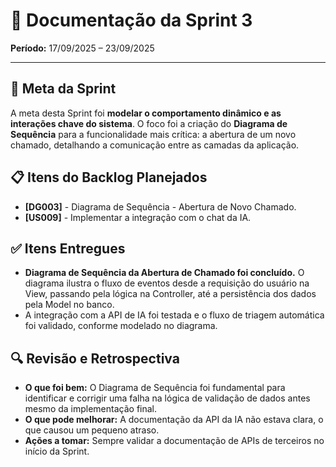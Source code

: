 # 🔖 Documentação da Sprint 3

**Período:** 17/09/2025 – 23/09/2025

---

## 🎯 Meta da Sprint

A meta desta Sprint foi **modelar o comportamento dinâmico e as interações chave do sistema**. O foco foi a criação do **Diagrama de Sequência** para a funcionalidade mais crítica: a abertura de um novo chamado, detalhando a comunicação entre as camadas da aplicação.

## 📋 Itens do Backlog Planejados

- **[DG003]** - Diagrama de Sequência - Abertura de Novo Chamado.
- **[US009]** - Implementar a integração com o chat da IA.

## ✅ Itens Entregues

- **Diagrama de Sequência da Abertura de Chamado foi concluído.** O diagrama ilustra o fluxo de eventos desde a requisição do usuário na View, passando pela lógica na Controller, até a persistência dos dados pela Model no banco.
- A integração com a API de IA foi testada e o fluxo de triagem automática foi validado, conforme modelado no diagrama.

## 🔍 Revisão e Retrospectiva

- **O que foi bem:** O Diagrama de Sequência foi fundamental para identificar e corrigir uma falha na lógica de validação de dados antes mesmo da implementação final.
- **O que pode melhorar:** A documentação da API da IA não estava clara, o que causou um pequeno atraso.
- **Ações a tomar:** Sempre validar a documentação de APIs de terceiros no início da Sprint.

